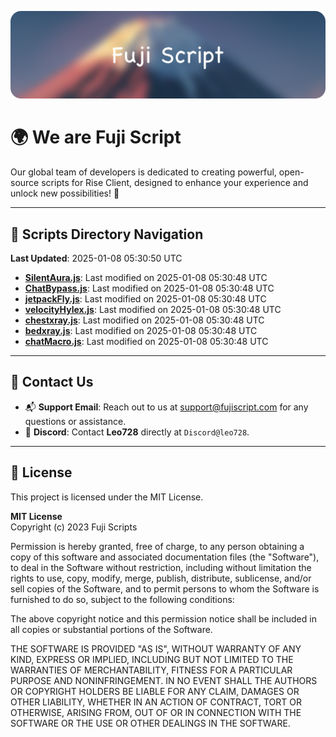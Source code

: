 ![Banner](.github/b.webp)

# 🌍 **We are Fuji Script**

Our global team of developers is dedicated to creating powerful, open-source scripts for Rise Client, designed to enhance your experience and unlock new possibilities! 🌟

---
<!-- SCRIPTS_NAVIGATION_START -->
## 📂 **Scripts Directory Navigation**

**Last Updated**: 2025-01-08 05:30:50 UTC

- **[SilentAura.js](scripts/SilentAura.js)**: Last modified on 2025-01-08 05:30:48 UTC
- **[ChatBypass.js](scripts/ChatBypass.js)**: Last modified on 2025-01-08 05:30:48 UTC
- **[jetpackFly.js](scripts/jetpackFly.js)**: Last modified on 2025-01-08 05:30:48 UTC
- **[velocityHylex.js](scripts/velocityHylex.js)**: Last modified on 2025-01-08 05:30:48 UTC
- **[chestxray.js](scripts/chestxray.js)**: Last modified on 2025-01-08 05:30:48 UTC
- **[bedxray.js](scripts/bedxray.js)**: Last modified on 2025-01-08 05:30:48 UTC
- **[chatMacro.js](scripts/chatMacro.js)**: Last modified on 2025-01-08 05:30:48 UTC

<!-- SCRIPTS_NAVIGATION_END -->

---

## 💬 **Contact Us**  
- 📬 **Support Email**: Reach out to us at [support@fujiscript.com](mailto:support@fujiscript.com) for any questions or assistance.  
- 💬 **Discord**: Contact **Leo728** directly at `Discord@leo728`.

---

## 📜 **License**

This project is licensed under the MIT License.  

**MIT License**  
Copyright (c) 2023 Fuji Scripts  

Permission is hereby granted, free of charge, to any person obtaining a copy of this software and associated documentation files (the "Software"), to deal in the Software without restriction, including without limitation the rights to use, copy, modify, merge, publish, distribute, sublicense, and/or sell copies of the Software, and to permit persons to whom the Software is furnished to do so, subject to the following conditions:  

The above copyright notice and this permission notice shall be included in all copies or substantial portions of the Software.  

THE SOFTWARE IS PROVIDED "AS IS", WITHOUT WARRANTY OF ANY KIND, EXPRESS OR IMPLIED, INCLUDING BUT NOT LIMITED TO THE WARRANTIES OF MERCHANTABILITY, FITNESS FOR A PARTICULAR PURPOSE AND NONINFRINGEMENT. IN NO EVENT SHALL THE AUTHORS OR COPYRIGHT HOLDERS BE LIABLE FOR ANY CLAIM, DAMAGES OR OTHER LIABILITY, WHETHER IN AN ACTION OF CONTRACT, TORT OR OTHERWISE, ARISING FROM, OUT OF OR IN CONNECTION WITH THE SOFTWARE OR THE USE OR OTHER DEALINGS IN THE SOFTWARE.  
